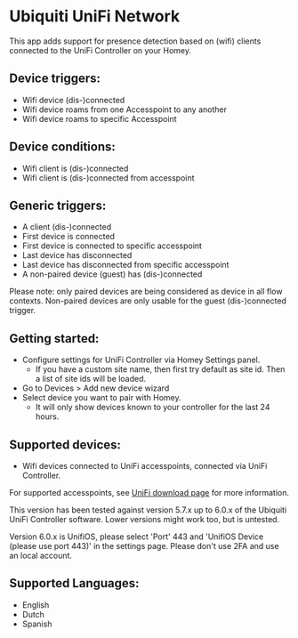 # Ubiquiti UniFi Network

This app adds support for presence detection based on (wifi) clients connected to the UniFi Controller on your Homey.

## Device triggers:
- Wifi device (dis-)connected
- Wifi device roams from one Accesspoint to any another
- Wifi device roams to specific Accesspoint

## Device conditions:
- Wifi client is (dis-)connected
- Wifi client is (dis-)connected from accesspoint

## Generic triggers:
- A client (dis-)connected
- First device is connected
- First device is connected to specific accesspoint
- Last device has disconnected
- Last device has disconnected from specific accesspoint
- A non-paired device (guest) has (dis-)connected

Please note: only paired devices are being considered as device in all flow contexts. Non-paired devices are only usable for the guest (dis-)connected trigger.


## Getting started:
- Configure settings for UniFi Controller via Homey Settings panel.
	- If you have a custom site name, then first try default as site id. Then a list of site ids will be loaded.
- Go to Devices > Add new device wizard
- Select device you want to pair with Homey.
	- It will only show devices known to your controller for the last 24 hours.


## Supported devices:
- Wifi devices connected to UniFi accesspoints, connected via UniFi Controller.

For supported accesspoints, see [UniFi download page](https://www.ubnt.com/download/unifi/) for more information.

This version has been tested against version 5.7.x up to 6.0.x of the Ubiquiti UniFi Controller software. Lower versions might work too, but is untested.

Version 6.0.x is UnifiOS, please select 'Port' 443 and 'UnifiOS Device (please use port 443)' in the settings page. Please don't use 2FA and use an local account.


## Supported Languages:
- English
- Dutch
- Spanish